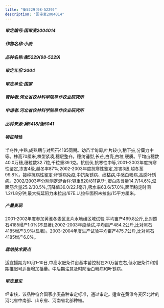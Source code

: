 ```yaml
---
title: "衡5229(98-5229)"
description: "国审麦2004014"
---
```

##### 审定编号:国审麦2004014

##### 作物名称:小麦

##### 品种名称:衡5229(98-5229)

##### 审定年份:2004

##### 审定单位:国家

##### 育种者:河北省农林科学院旱作农业研究所

##### 申请者:河北省农林科学院旱作农业研究所

##### 品种来源:冀5418/衡5041

##### 特征特性
半冬性,中熟,成熟期与对照石4185同期。幼苗半匍匐,叶片较小,稍下披,分蘖力中等。株高70厘米,株型紧凑,穗层整齐。穗纺锤型,长芒,白壳,白粒,硬质。平均亩穗数40.0万穗,穗粒数32.7粒,千粒重39.1克。抗倒伏,抗寒性中等,2001-2002年度抗寒性鉴定,冻害4级,越冬率87%;2002-2003年度抗寒性鉴定,冻害3级,越冬茎99.8%。接种抗病性鉴定:秆锈病免疫,中抗条锈病、纹枯病,中感白粉病,高感叶锈病。2002/2003年分别测定混合样:容重820/811克/升,蛋白质含量14.7/14.6%,湿面筋含量25.2/30.5%,沉降值36.0/22.1毫升,吸水率63.6/57.0%,面团稳定时间1.2/1.8分钟,最大抗延阻力未拉出/67E.U,拉伸面积未拉出/15平方厘米。

##### 产量表现
2001-2002年度参加黄淮冬麦区北片水地组区域试验,平均亩产469.8公斤,比对照石4185增产1.0%(不显著);2002-2003年度续试,平均亩产484.2公斤,比对照石4185增产3.9%(显著)。2003-2004年度生产试验平均亩产475.7公斤,比对照石4185增产6.0%。

##### 栽培技术要点
适宜播期为10月1-10日,中高水肥条件亩基本苗控制在20万苗左右,低水肥条件和播期推迟可适当增加播量。中后期注意及时防治白粉病和叶锈病。

##### 审定意见
经审核，该品种符合国家小麦品种审定标准，通过审定。适宜在黄淮冬麦区北片的河北省中南部、山东省、河南省北部种植。
